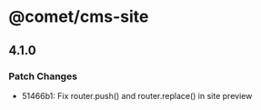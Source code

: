 # @comet/cms-site

## 4.1.0

### Patch Changes

-   51466b1: Fix router.push() and router.replace() in site preview
